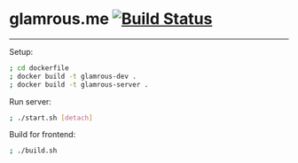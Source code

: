 # glamrous.me [![Build Status](https://travis-ci.org/DrewRomanyk/glamrous.me.svg?branch=master)](https://travis-ci.org/DrewRomanyk/glamrous.me)
---

Setup:

```bash
; cd dockerfile
; docker build -t glamrous-dev .
; docker build -t glamrous-server .
```

Run server:

```bash
; ./start.sh [detach]
```

Build for frontend:

```bash
; ./build.sh
```
